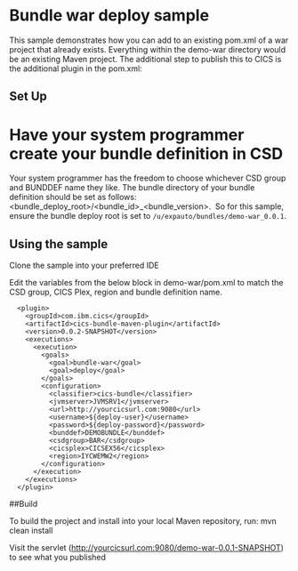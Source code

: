 # Bundle war deploy sample
This sample demonstrates how you can add to an existing pom.xml of a war project that already exists.
Everything within the demo-war directory would be an existing Maven project. The additional step to publish this to CICS is the additional plugin in the pom.xml: 

## Set Up
# Have your system programmer create your bundle definition in CSD
Your system programmer has the freedom to choose whichever CSD group and BUNDDEF name they like.
The bundle directory of your bundle definition should be set as follows: <bundle_deploy_root>/<bundle_id>_<bundle_version>.  So for this sample, ensure the bundle deploy root is set to `/u/expauto/bundles/demo-war_0.0.1`.

## Using the sample
Clone the sample into your preferred IDE

Edit the variables from the below block in demo-war/pom.xml to match the CSD group, CICS Plex, region and bundle definition name. 

      <plugin>
        <groupId>com.ibm.cics</groupId>
        <artifactId>cics-bundle-maven-plugin</artifactId>
        <version>0.0.2-SNAPSHOT</version>
        <executions>
          <execution>
            <goals>
              <goal>bundle-war</goal>
              <goal>deploy</goal>
            </goals>
            <configuration>
              <classifier>cics-bundle</classifier>
              <jvmserver>JVMSRV1</jvmserver>
              <url>http://yourcicsurl.com:9080</url>
              <username>${deploy-user}</username>
              <password>${deploy-password}</password>
              <bunddef>DEMOBUNDLE</bunddef>
              <csdgroup>BAR</csdgroup>
              <cicsplex>CICSEX56</cicsplex>
              <region>IYCWEMW2</region>
            </configuration>
          </execution>
        </executions>
      </plugin>
      
##Build

To build the project and install into your local Maven repository, run:
mvn clean install

Visit the servlet (http://yourcicsurl.com:9080/demo-war-0.0.1-SNAPSHOT) to see what you published
